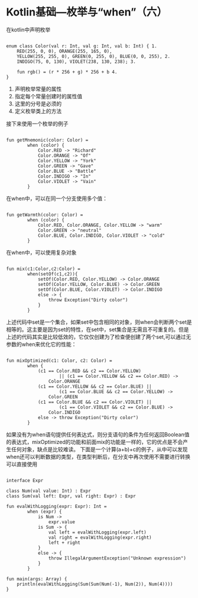 # Kotlin基础—枚举与“when”（六）
在kotlin中声明枚举
<pre><code>
enum class Color(val r: Int, val g: Int, val b: Int) { 1.
    RED(255, 0, 0), ORANGE(255, 165, 0),
    YELLOW(255, 255, 0), GREEN(0, 255, 0), BLUE(0, 0, 255), 2.
    INDIGO(75, 0, 130), VIOLET(238, 130, 238); 3.

    fun rgb() = (r * 256 + g) * 256 + b 4.
}
</code></pre>

 1. 声明枚举常量的属性
 2. 指定每个常量创建时的属性值
 3. 这里的分号是必须的
 4. 定义枚举类上的方法

接下来使用一个枚举的例子
<pre><code>
fun getMnemonic(color: Color) =
        when (color) {
            Color.RED -> "Richard"
            Color.ORANGE -> "Of"
            Color.YELLOW -> "York"
            Color.GREEN -> "Gave"
            Color.BLUE -> "Battle"
            Color.INDIGO -> "In"
            Color.VIOLET -> "Vain"
        }
</code></pre>
在when中，可以在同一个分支使用多个值：
<pre><code>
fun getWarmth(color: Color) =
        when (color) {
            Color.RED, Color.ORANGE, Color.YELLOW -> "warm"
            Color.GREEN -> "neutral"
            Color.BLUE, Color.INDIGO, Color.VIOLET -> "cold"
        }
</code></pre>
在when中，可以使用复杂对象
<pre><code>
fun mix(c1:Color,c2:Color) =
        when(setOf<Color>(c1,c2)){
            setOf(Color.RED, Color.YELLOW) -> Color.ORANGE
            setOf(Color.YELLOW, Color.BLUE) -> Color.GREEN
            setOf(Color.BLUE, Color.VIOLET) -> Color.INDIGO
            else -> {
                throw Exception("Dirty color")
            }
        }
</code></pre>
上述代码中set是一个集合，如果set中包含相同的对象，则when会判断两个set是相等的。这主要是因为set的特性，在set中，set集合是无需且不可重复的。但是上述的代码其实是比较低效的，它仅仅创建为了检查便创建了两个set,可以通过无参数的when来优化它的性能：
<pre><code>
fun mixOptimized(c1: Color, c2: Color) =
        when {
            (c1 == Color.RED && c2 == Color.YELLOW)
                    || (c1 == Color.YELLOW && c2 == Color.RED) ->
                Color.ORANGE
            (c1 == Color.YELLOW && c2 == Color.BLUE) ||
                    (c1 == Color.BLUE && c2 == Color.YELLOW) ->
                Color.GREEN
            (c1 == Color.BLUE && c2 == Color.VIOLET) ||
                    (c1 == Color.VIOLET && c2 == Color.BLUE) ->
                Color.INDIGO
            else -> throw Exception("Dirty color")
        }
</code></pre>
如果没有为when语句提供任何表达式，则分支语句的条件为任何返回Boolean值的表达式，mixOptimized的功能和前面mix的功能是一样的，它的优点是不会产生任何对象，缺点是比较难读。
下面是一个计算(a+b)+c的例子，从中可以发现when还可以判断数据的类型，在类型判断后，在分支中再次使用不需要进行转换可以直接使用

<pre><code>
interface Expr

class Num(val value: Int) : Expr
class Sum(val left: Expr, val right: Expr) : Expr

fun evalWithLogging(expr: Expr): Int =
        when (expr) {
            is Num ->
                expr.value
            is Sum -> {
                val left = evalWithLogging(expr.left)
                val right = evalWithLogging(expr.right)
                left + right
            }
            else -> {
                throw IllegalArgumentException("Unknown expression")
            }
        }

fun main(args: Array<String>) {
    println(evalWithLogging(Sum(Sum(Num(-1), Num(2)), Num(4))))
}
</code></pre>